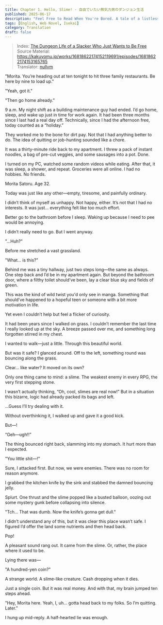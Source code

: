```yaml
---
title: Chapter 1. Hello, Slime! - 自由でいたい無気力男のダンジョン生活
published: 2025-06-17
description: "Feel Free to Read When You're Bored. A tale of a listless middle-aged man who drifts through life, taking it easy and doing as little as possible."
tags: [English, Web Novel, Isekai]
category: Translation
draft: false
---
```


> Index: [The Dungeon Life of a Slacker Who Just Wants to Be Free](../mukiryoku-otoko/)  
> Source Material: https://kakuyomu.jp/works/16818622174152119691/episodes/16818622174153165765  
> Translator: [nullvm](https://github.com/nullvm)  

"Morita. You’re heading out at ten tonight to hit three family restaurants. Be here by nine to load up."

"Yeah, got it."

"Then go home already."

9 a.m.
My night shift as a building maintenance guy had ended. I’d go home, sleep, and wake up just in time for work again. It had been three months since I last had a real day off. Technically, since I had the afternoon free, today counted as a “holiday.”

They worked me to the bone for dirt pay. Not that I had anything better to do. The idea of quitting or job-hunting sounded like a chore.

It was a thirty-minute ride back to my apartment. I threw a pack of instant noodles, a bag of pre-cut veggies, and some sausages into a pot. Done.

I turned on my PC, watched some random videos while eating. After that, it was sleep, a shower, and repeat. Groceries were all online. I had no hobbies. No friends.

Morita Satoru. Age 32.

Today was just like any other—empty, tiresome, and painfully ordinary.

I didn’t think of myself as unhappy. Not happy, either. It’s not that I had no interests. It was just... everything felt like too much effort.

Better go to the bathroom before I sleep. Waking up because I need to pee would be annoying.

I didn’t really need to go. But I went anyway.

"...Huh?"

Before me stretched a vast grassland.

"What... is this?"

Behind me was a tiny hallway, just two steps long—the same as always. One step back and I’d be in my apartment again. But beyond the bathroom door, where a filthy toilet should’ve been, lay a clear blue sky and fields of green.

This was the kind of wild twist you'd only see in manga. Something that should’ve happened to a hopeful teen or someone with a bit more motivation in life.

Yet even I couldn’t help but feel a flicker of curiosity.

It had been years since I walked on grass. I couldn’t remember the last time I really looked up at the sky. A breeze passed over me, and something long forgotten stirred in my chest.

I wanted to walk—just a little. Through this beautiful world.

But was it safe? I glanced around. Off to the left, something round was bouncing along the grass.

Clear... like water? It moved on its own?

Only one thing came to mind: a slime. The weakest enemy in every RPG, the very first stepping stone.

I wasn’t actually thinking, “Oh, cool, slimes are real now!” But in a situation this bizarre, logic had already packed its bags and left.

...Guess I’ll try dealing with it.

Without overthinking it, I walked up and gave it a good kick.

But—!

“Geh—ugh!!”

The thing bounced right back, slamming into my stomach. It hurt more than I expected.

"You little shit—!"

Sure, I attacked first. But now, we were enemies. There was no room for reason anymore.

I grabbed the kitchen knife by the sink and stabbed the damned bouncing jelly.

Splurt.
One thrust and the slime popped like a busted balloon, oozing out some mystery gunk before collapsing into silence.

"Tch... That was dumb. Now the knife’s gonna get dull."

I didn’t understand any of this, but it was clear this place wasn’t safe. I figured I’d offer the land some nutrients and then head back.

Pop!

A pleasant sound rang out. It came from the slime. Or, rather, the place where it used to be.

Lying there was—

"A hundred-yen coin?"

A strange world.
A slime-like creature.
Cash dropping when it dies.

Just a single coin. But it was real money. And with that, my brain jumped ten steps ahead.

"Hey, Morita here. Yeah, I, uh… gotta head back to my folks. So I’m quitting. Later."

I hung up mid-reply. A half-hearted lie was enough.


